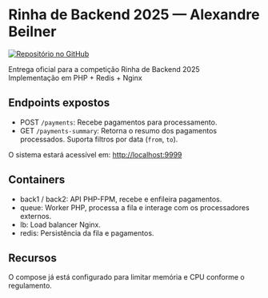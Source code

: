 # Rinha de Backend 2025 — Alexandre Beilner
[![Repositório no GitHub](https://img.shields.io/badge/GitHub-Repo-blue?logo=github)](https://github.com/AlexandreBeilner/rinha-backend-php)


Entrega oficial para a competição Rinha de Backend 2025  
Implementação em PHP + Redis + Nginx

## Endpoints expostos

* POST `/payments`: Recebe pagamentos para processamento.
* GET `/payments-summary`: Retorna o resumo dos pagamentos processados. Suporta filtros por data (`from`, `to`).

O sistema estará acessível em:
[http://localhost:9999](http://localhost:9999)

## Containers

* back1 / back2: API PHP-FPM, recebe e enfileira pagamentos.
* queue: Worker PHP, processa a fila e interage com os processadores externos.
* lb: Load balancer Nginx.
* redis: Persistência da fila e pagamentos.

## Recursos

O compose já está configurado para limitar memória e CPU conforme o regulamento.
